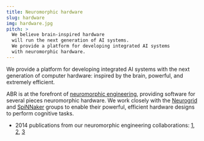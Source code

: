 ```yaml
---
title: Neuromorphic hardware
slug: hardware
img: hardware.jpg
pitch: >
  We believe brain-inspired hardware
  will run the next generation of AI systems.
  We provide a platform for developing integrated AI systems
  with neuromorphic hardware.
---
```


We provide a platform for developing
integrated AI systems
with the next generation
of computer hardware:
inspired by the brain,
powerful,
and extremely efficient.

ABR is at the forefront
of [neuromorphic engineering](http://www.artificialbrains.com/),
providing software for several pieces
neuromorphic hardware.
We work closely with
the [Neurogrid](http://web.stanford.edu/group/brainsinsilicon/)
and [SpiNNaker](http://apt.cs.manchester.ac.uk/projects/SpiNNaker/)
groups to enable their
powerful, efficient hardware designs to
perform cognitive tasks.

* 2014 publications from our neuromorphic engineering collaborations:
  [1](http://compneuro.uwaterloo.ca/publications/conradt2014.html),
  [2](http://compneuro.uwaterloo.ca/publications/galluppi2014.html),
  [3](http://compneuro.uwaterloo.ca/publications/corradi2014.html)
